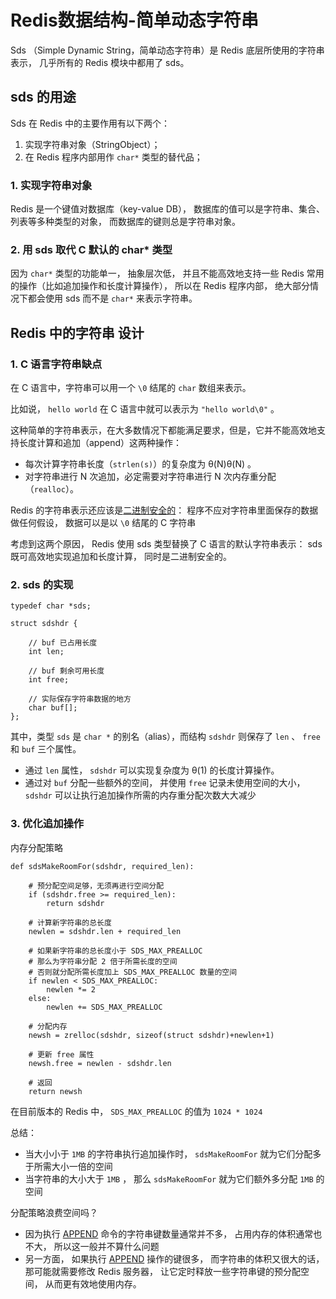 # ﻿Redis数据结构-简单动态字符串


Sds （Simple Dynamic String，简单动态字符串）是 Redis 底层所使用的字符串表示， 几乎所有的 Redis 模块中都用了 sds。

## sds 的用途

Sds 在 Redis 中的主要作用有以下两个：

1. 实现字符串对象（StringObject）；
2. 在 Redis 程序内部用作 `char*` 类型的替代品；

### 1. 实现字符串对象

Redis 是一个键值对数据库（key-value DB）， 数据库的值可以是字符串、集合、列表等多种类型的对象， 而数据库的键则总是字符串对象。

### 2. 用 sds 取代 C 默认的 char* 类型

因为 `char*` 类型的功能单一， 抽象层次低， 并且不能高效地支持一些 Redis 常用的操作（比如追加操作和长度计算操作）， 所以在 Redis 程序内部， 绝大部分情况下都会使用 sds 而不是 `char*` 来表示字符串。

## Redis 中的字符串 设计

### 1. C 语言字符串缺点

在 C 语言中，字符串可以用一个 `\0` 结尾的 `char` 数组来表示。

比如说， `hello world` 在 C 语言中就可以表示为 `"hello world\0"` 。

这种简单的字符串表示，在大多数情况下都能满足要求，但是，它并不能高效地支持长度计算和追加（append）这两种操作：

- 每次计算字符串长度（`strlen(s)`）的复杂度为 θ(N)θ(N) 。
- 对字符串进行 N 次追加，必定需要对字符串进行 N 次内存重分配（`realloc`）。

Redis 的字符串表示还应该是[二进制安全的](http://en.wikipedia.org/wiki/Binary-safe)： 程序不应对字符串里面保存的数据做任何假设， 数据可以是以 `\0` 结尾的 C 字符串

考虑到这两个原因， Redis 使用 sds 类型替换了 C 语言的默认字符串表示： sds 既可高效地实现追加和长度计算， 同时是二进制安全的。

### 2. sds 的实现

```
typedef char *sds;

struct sdshdr {

    // buf 已占用长度
    int len;

    // buf 剩余可用长度
    int free;

    // 实际保存字符串数据的地方
    char buf[];
};
```

其中，类型 `sds` 是 `char *` 的别名（alias），而结构 `sdshdr` 则保存了 `len` 、 `free` 和 `buf` 三个属性。

* 通过 `len` 属性， `sdshdr` 可以实现复杂度为 θ(1) 的长度计算操作。
* 通过对 `buf` 分配一些额外的空间， 并使用 `free` 记录未使用空间的大小， `sdshdr` 可以让执行追加操作所需的内存重分配次数大大减少

### 3. 优化追加操作

内存分配策略

```
def sdsMakeRoomFor(sdshdr, required_len):

    # 预分配空间足够，无须再进行空间分配
    if (sdshdr.free >= required_len):
        return sdshdr

    # 计算新字符串的总长度
    newlen = sdshdr.len + required_len

    # 如果新字符串的总长度小于 SDS_MAX_PREALLOC
    # 那么为字符串分配 2 倍于所需长度的空间
    # 否则就分配所需长度加上 SDS_MAX_PREALLOC 数量的空间
    if newlen < SDS_MAX_PREALLOC:
        newlen *= 2
    else:
        newlen += SDS_MAX_PREALLOC

    # 分配内存
    newsh = zrelloc(sdshdr, sizeof(struct sdshdr)+newlen+1)

    # 更新 free 属性
    newsh.free = newlen - sdshdr.len

    # 返回
    return newsh
```

在目前版本的 Redis 中， `SDS_MAX_PREALLOC` 的值为 `1024 * 1024` 

总结：

* 当大小小于 `1MB` 的字符串执行追加操作时， `sdsMakeRoomFor` 就为它们分配多于所需大小一倍的空间
* 当字符串的大小大于 `1MB` ， 那么 `sdsMakeRoomFor` 就为它们额外多分配 `1MB` 的空间



分配策略浪费空间吗？

* 因为执行 [APPEND](http://redis.readthedocs.org/en/latest/string/append.html#append) 命令的字符串键数量通常并不多， 占用内存的体积通常也不大， 所以这一般并不算什么问题
* 另一方面， 如果执行 [APPEND](http://redis.readthedocs.org/en/latest/string/append.html#append) 操作的键很多， 而字符串的体积又很大的话， 那可能就需要修改 Redis 服务器， 让它定时释放一些字符串键的预分配空间， 从而更有效地使用内存。
